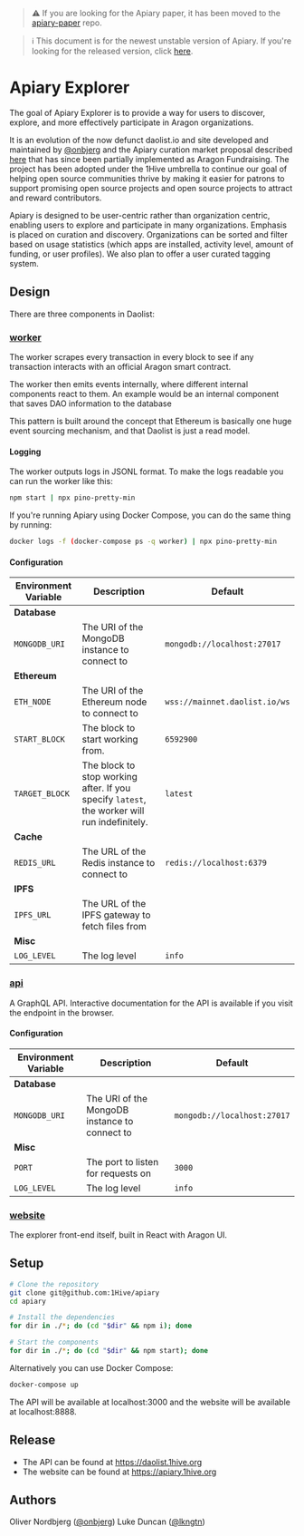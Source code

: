> ⚠️ If you are looking for the Apiary paper, it has been moved to the [apiary-paper](https://github.com/1hive/apiary-paper) repo.

> ℹ️ This document is for the newest unstable version of Apiary. If you're looking for the released version, click [here](https://github.com/1Hive/apiary/releases/latest).

# Apiary Explorer

The goal of Apiary Explorer is to provide a way for users to discover, explore, and more effectively participate in Aragon organizations.

It is an evolution of the now defunct daolist.io and site developed and maintained by [@onbjerg](https://github.com/onbjerg) and the Apiary curation market proposal described [here](https://github.com/1hive/apiary-paper) that has since been partially implemented as Aragon Fundraising. The project has been adopted under the 1Hive umbrella to continue our goal of helping open source communities thrive by making it easier for patrons to support promising open source projects and open source projects to attract and reward contributors.

Apiary is designed to be user-centric rather than organization centric, enabling users to explore and participate in many organizations. Emphasis is placed on curation and discovery. Organizations can be sorted and filter based on usage statistics (which apps are installed, activity level, amount of funding, or user profiles). We also plan to offer a user curated tagging system.

## Design

There are three components in Daolist:

### [worker](/worker)

The worker scrapes every transaction in every block to see if any transaction interacts with an official Aragon smart contract.

The worker then emits events internally, where different internal components react to them. An example would be an internal component that saves DAO information to the database

This pattern is built around the concept that Ethereum is basically one huge event sourcing mechanism, and that Daolist is just a read model.

#### Logging

The worker outputs logs in JSONL format. To make the logs readable you can run the worker like this:

```sh
npm start | npx pino-pretty-min
```

If you're running Apiary using Docker Compose, you can do the same thing by running:

```sh
docker logs -f (docker-compose ps -q worker) | npx pino-pretty-min
```

#### Configuration

| Environment Variable | Description                                     																						 | Default                       |
|----------------------|---------------------------------------------------------------------------------------------|-------------------------------|
| **Database**         |                                                 																						 |                               |
| `MONGODB_URI`        | The URI of the MongoDB instance to connect to   																						 | `mongodb://localhost:27017`   |
| **Ethereum**         |                                                 																						 |                               |
| `ETH_NODE`           | The URI of the Ethereum node to connect to      																						 | `wss://mainnet.daolist.io/ws` |
| `START_BLOCK`        | The block to start working from.                																						 | `6592900`                     |
| `TARGET_BLOCK`       | The block to stop working after. If you specify `latest`, the worker will run indefinitely. | `latest`                      |
| **Cache**            |                                                 																						 |                               |
| `REDIS_URL`          | The URL of the Redis instance to connect to     																						 | `redis://localhost:6379`      |
| **IPFS**             |                                                 																						 |                               |
| `IPFS_URL`           | The URL of the IPFS gateway to fetch files from 																						 |                               |
| **Misc**             |                                                 																						 |                               |
| `LOG_LEVEL`          | The log level                                   																						 | `info`                        |

### [api](/api)

A GraphQL API. Interactive documentation for the API is available if you visit the endpoint in the browser.

#### Configuration

| Environment Variable | Description                                   | Default                     |
|----------------------|-----------------------------------------------|-----------------------------|
| **Database**         |                                               |                             |
| `MONGODB_URI`        | The URI of the MongoDB instance to connect to | `mongodb://localhost:27017` |
| **Misc**             |                                               |                             |
| `PORT`               | The port to listen for requests on            | `3000`                      |
| `LOG_LEVEL`          | The log level                                 | `info`                      |

### [website](/website)

The explorer front-end itself, built in React with Aragon UI.

## Setup

```bash
# Clone the repository
git clone git@github.com:1Hive/apiary
cd apiary

# Install the dependencies
for dir in ./*; do (cd "$dir" && npm i); done

# Start the components
for dir in ./*; do (cd "$dir" && npm start); done
```

Alternatively you can use Docker Compose:

```sh
docker-compose up
```

The API will be available at localhost:3000 and the website will be available at localhost:8888.

## Release

- The API can be found at https://daolist.1hive.org
- The website can be found at https://apiary.1hive.org

## Authors

Oliver Nordbjerg ([@onbjerg](https://github.com/onbjerg))
Luke Duncan ([@lkngtn](https://github.com/lkngtn))
